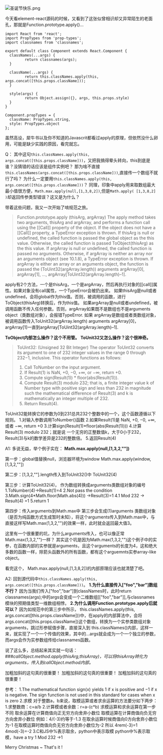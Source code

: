 ![圣诞节快乐.png](http://upload-images.jianshu.io/upload_images/2976869-3af17522c415306c.png?imageMogr2/auto-orient/strip%7CimageView2/2/w/1240)

今天看element-react源码的时候，又看到了这张似曾相识却又异常陌生的老面孔，那就是Function.prototype.apply()...
```
import React from 'react';
import PropTypes from 'prop-types';
import classnames from 'classnames';

export default class Component extends React.Component {
  classNames(...args) {
         return classnames(args);
  }

  className(...args) {
         return this.classNames.apply(this, args.concat([this.props.className]));
  }

  style(args) {
         return Object.assign({}, args, this.props.style)
  }
}

Component.propTypes = {
  className: PropTypes.string,
  style: PropTypes.object
};
```
虽然高设，犀牛书以及你不知道的Javascrit都看过apply的原理，但依然没什么卵用，可能是缺少实践的原因，看完就忘。

Q：
其中这句`this.classNames.apply(this, args.concat([this.props.className]))`，又把我搞得晕头转向，this到底是谁？没猜错的话应该是组件实例吧？
那为啥不直接 `this.classNames(args.concat([this.props.className]))`,直接传一个数组不就行了吗？
为什么一定要用`this.classNames.apply(this, args.concat([this.props.className]))`？
同理，印象中apply用来取数组最大最小值很方便，`Math.max.apply(null,[1,3,8,2])`,但是`Math.apply( [1,3,8,2] )`却返回传参类型错误？这又是为什么？

带着这些问题，我又一次开始了啃规范之旅。
>Function.prototype.apply (thisArg, argArray)
The apply method takes two arguments, thisArg and argArray, and performs a function call using the [[Call]] property of the object. If the object does not have a [[Call]] property, a TypeError exception is thrown. If thisArg is null or undefined, the called function is passed the global object as the this value. Otherwise, the called function is passed ToObject(thisArg) as the this value. If argArray is null or undefined, the called function is passed no arguments. Otherwise, if argArray is neither an array nor an arguments object (see 10.1.8), a TypeError exception is thrown. If argArray is either an array or an arguments object, the function is passed the (ToUint32(argArray.length)) arguments argArray[0], argArray[1], …, argArray[ToUint32(argArray.length)–1].

apply有2个方法，一个是thisArg，一个是argArray，然后再执行对象的[[call]]属性。如果对象没有call属性，一个TypeError会被扔出来。
如果thisArg是null或者undefined，会将global作为this值。否则，被调用的函数，进行ToObject(thisArg)转换后，作为this值。
如果argArray是null或者undefined，被调用函数不传入任何参数。否则，argArray如果既不是数组也不是arguments object（类数组对象），会报错TypeError.
如果 argArray是数组或者类数组对象，被调用函数传入ToUnit32(argArray.length) arguments argArray[0]，argArray[1]一直到argArray[ToUint32(argArray.length)–1].

**ToObject内部怎么操作？这个不用管。**
**ToUnit32又怎么操作？这个很神奇。**

> ToUint32: (Unsigned 32 Bit Integer)
>The operator ToUint32 converts its argument to one of 232 integer values in the range 0 through 232−1,
inclusive. This operator functions as follows:
>1. Call ToNumber on the input argument.
>2. If Result(1) is NaN, +0, −0, +∞, or −∞, return +0.
>3. Compute sign(Result(1)) * floor(abs(Result(1))).
>4. Compute Result(3) modulo 232; that is, a finite integer value k of Number type with positive sign and
less than 232 in magnitude such the mathematical difference of Result(3) and k is mathematically an
integer multiple of 232.
>5. Return Result(4).

ToUnit32能转换它的参数为0到231总共232个整数中的一个，这个函数遵循以下规则。
1.对输入参数调用ToNumber()函数
2.如果Result(1)是 NaN, +0, −0, +∞, 或者 −∞, return +0
3.计算sign(Result(1)*floor(abs(Result(1))))
4.计算Result(3) modulo 232；就是说 一个无穷的正整数值k，大于0小于232，Result(3)与k的数学差异是232的整数倍。
5.返回Result(4)

A1:
多说无益，举个例子实在：
**Math.max.apply(null,[1,3,2,""])**

第一步：global值替换null，浏览器环境为window
Math.max.apply(window,[1,3,2,""])

第二步：[1,3,2,""].length传入到ToUnit32()中
ToUnit32(4)

第三步：计算ToUnit32(4)， 作为数组转换成arguments类数组对象的编号
1.ToNumber(4)→Result(1)=4
2.Not pass the condition
3.Math.sign(4*Math.floor(Math.abs(4))) →Result(3)=1
4.1 Mod 232 → Result(4) =1
5.return 1

第四步：传入arguments到Math.max中
第三步会生成(1)arguments 类数组对象（是否为纯函数方式生成暂时未知），将这个arguments传入到Math.max中，与直接这样写Math.max(1,3,2,"")的效果一样，此时就会返回最大值3。

这里有一个很重要的坑，为什么arguments传入，也可以像正常Math.max(1,3,2,"")一样？
其实这个坑是因为Math.max(1,3,2,"")这个例子中的实参，在函数内部的实参就是arguments，且这个arguments的长度为4，这和绝大多数的函数一样，除箭头函数外的所有函数，都有这个arguemnts实参array-like object。

看完这个， Math.max.apply(null,[1,3,8,2])的内部原理应该也就清楚了吧。

A2:
回到源代码中`this.classNames.apply(this, args.concat([this.props.className]))`。
**1.为什么直接传入["foo","bar"]数组不行？**
因为当我们传入["foo","bar"]到classNames时，此时return classnames(args);中的args会变成一个二维数组[["foo","bar"]],与classnames模块的预期值类型一维数组相悖。
**2.为什么调用Function.prototype.apply后就可以？**
因为如规范中的第三步中所示， this.classNames.apply(this, args.concat([this.props.className]))中，在apply的内部算法中，会将args.concat([this.props.className])这个数组，转换为一个实参类数组对象arguments，跳过形参赋值步骤，直接深入到 this.classNames()内部，这样一来，就实现了一个一个传值的效果，其中的...args就会成为一个一个独立的参数，而args会作为实参数组传给classnames函数。

说了这么多，总结起来其实就一句话：
###*callObject.method.apply(thisArg,thisArray)，可以将thisArray转化为arguments，传入到callObject.method内部。*

加粗加斜的这句真的很重要！
加粗加斜的这句真的很重要！
加粗加斜的这句真的很重要！

参考：
1.The mathematical function sign(x) yields 1 if x is positive and −1 if x is negative. The sign function is not
used in this standard for cases when x is zero
2.求模
对于整数a，b来说，取模运算或者求余运算的方法要分如下两步：
1.求整数商：c=a/b
2.计算模或者余数：r=a-(c*b)
求模运算和求余运算在第一步不同
取余运算在计算商值向正无穷方向舍弃小数位
取模运算在计算商值向负无穷方向舍弃小数位
例如：4/(-3)约等于-1.3
在取余运算时候商值向0方向舍弃小数位为-1
在取模运算时商值向负无穷方向舍弃小数位为-2
所以
4rem(-3)=1
4mod(-3)=-2
3.C和JS中%表示取余，python中表示取模
python中%表示取模，have a try 1 Mod 232 →1

Merry Christmas ~
That's it !
